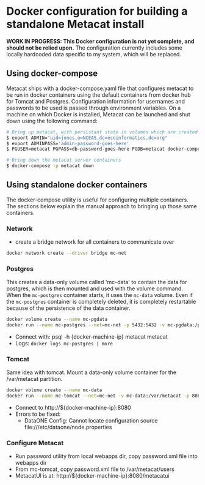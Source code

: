 # Docker configuration for building a standalone Metacat install

**WORK IN PROGRESS: This Docker configuration is not yet complete, and should not be relied upon.**
The configuration currently includes some locally hardcoded data specific to my system, which will be replaced.

## Using docker-compose
Metacat ships with a docker-compose.yaml file that configures metacat to be run in docker containers using the default containers from docker hub for Tomcat and Postgres.  Configuration information for usernames and passwords to be used is passed through environment variables.  On a machine on which Docker is installed, Metacat can be launched and shut down using the following command:

```bash
# Bring up metacat, with persistant state in volumes which are created if they don't yet exist
$ export ADMIN="uid=jones,o=NCEAS,dc=ecoinformatics,dc=org"
$ export ADMINPASS='admin-password-goes-here'
$ PGUSER=metacat PGPASS=db-password-goes-here PGDB=metacat docker-compose -p metacat up -d

# Bring down the metacat server containers
$ docker-compose -p metacat down
```

## Using standalone docker containers
The docker-compose utility is useful for configuring multiple containers.  The sections below explain the manual approach to bringing up those same containers.

### Network

- create a bridge network for all containers to communicate over

```bash
docker network create --driver bridge mc-net
```

### Postgres
This creates a data-only volume called 'mc-data' to contain the data for postgres, which is then mounted and used with the volume command.  When the `mc-postgres` container starts, it uses the `mc-data` volume. Even if the `mc-postgres` container is completely deleted, it is completely restartable because of the persistence of the data container.

```bash
docker volume create --name mc-pgdata
docker run --name mc-postgres --net=mc-net -p 5432:5432 -v mc-pgdata:/pgdata -e POSTGRES_PASSWORD=db-password-goes-here -e POSTGRES_USER=metacat -e POSTGRES_DB=metacat -e PGDATA=/pgdata -d postgres
```
- Connect with: psql -h {docker-machine-ip} metacat metacat
- Logs: `docker logs mc-postgres | more`

### Tomcat
Same idea with tomcat.  Mount a data-only volume container for the /var/metacat partition.
```bash
docker volume create --name mc-data
docker run --name mc-tomcat --net=mc-net -v mc-data:/var/metacat -p 8080:8080 -v ${HOME}/tomcat/apache-tomcat-8.0.30/webapps:/usr/local/tomcat/webapps -d tomcat:8.0
```
- Connect to http://${docker-machine-ip}:8080
- Errors to be fixed:
    - DataONE Config: Cannot locate configuration source file:///etc/dataone/node.properties

### Configure Metacat

- Run password utility from local webapps dir, copy password.xml file into webapps dir
- From mc-tomcat, copy password.xml file to /var/metacat/users
- MetacatUI is at: http://${docker-machine-ip}:8080/metacatui
